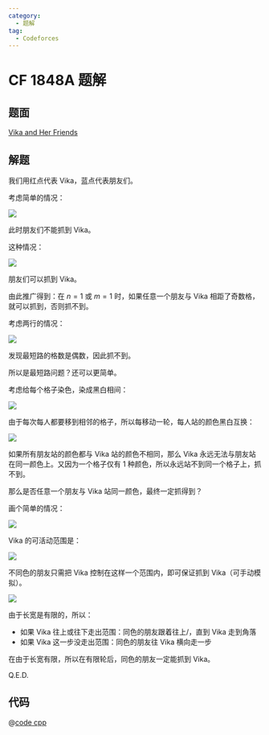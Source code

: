 ```yaml
---
category:
  - 题解
tag:
  - Codeforces
---
```


# CF 1848A 题解

## 题面

[Vika and Her Friends](https://codeforces.com/problemset/problem/1848/A)

## 解题

我们用红点代表 Vika，蓝点代表朋友们。

考虑简单的情况：

![](https://i.postimg.cc/W12PBd8y/da5042288daf5488beeaba52f0900493.png)

此时朋友们不能抓到 Vika。

这种情况：

![](https://i.postimg.cc/4NGMynMQ/c3d8b0259446651eb3e1175f13641037.png)

朋友们可以抓到 Vika。

由此推广得到：在 $n = 1$ 或 $m = 1$ 时，如果任意一个朋友与 Vika 相距了奇数格，就可以抓到，否则抓不到。

考虑两行的情况：

![](https://i.postimg.cc/cJGT9zSM/32af55ee0445506aeb36dcd246889d1f.png)

发现最短路的格数是偶数，因此抓不到。

所以是最短路问题？还可以更简单。

考虑给每个格子染色，染成黑白相间：

![](https://i.postimg.cc/L5BkY97J/b090cec4b71f1c0298f6a609a411b5a9.png)

由于每次每人都要移到相邻的格子，所以每移动一轮，每人站的颜色黑白互换：

![](https://i.postimg.cc/RVmLv6F1/6de9963f34dad42165565993cd9376ac.png)

如果所有朋友站的颜色都与 Vika 站的颜色不相同，那么 Vika 永远无法与朋友站在同一颜色上。又因为一个格子仅有 1 种颜色，所以永远站不到同一个格子上，抓不到。

那么是否任意一个朋友与 Vika 站同一颜色，最终一定抓得到？

画个简单的情况：

![](https://i.postimg.cc/65XZJk3y/ebd3639679c653dc5bfaf5988fcbbc28.png)

Vika 的可活动范围是：

![](https://i.postimg.cc/Gt5h2sRL/b00c503f69109fea04c9ad512cec907f.png)

不同色的朋友只需把 Vika 控制在这样一个范围内，即可保证抓到 Vika（可手动模拟）。

![](https://i.postimg.cc/521YQvcp/812d91c726cc0bda172e12fb95f29719.png)

由于长宽是有限的，所以：

- 如果 Vika 往上或往下走出范围：同色的朋友跟着往上/，直到 Vika 走到角落
- 如果 Vika 这一步没走出范围：同色的朋友往 Vika 横向走一步

在由于长宽有限，所以在有限轮后，同色的朋友一定能抓到 Vika。

Q.E.D.

## 代码

@[code cpp](../../source/CF-1848A/color.cpp)
